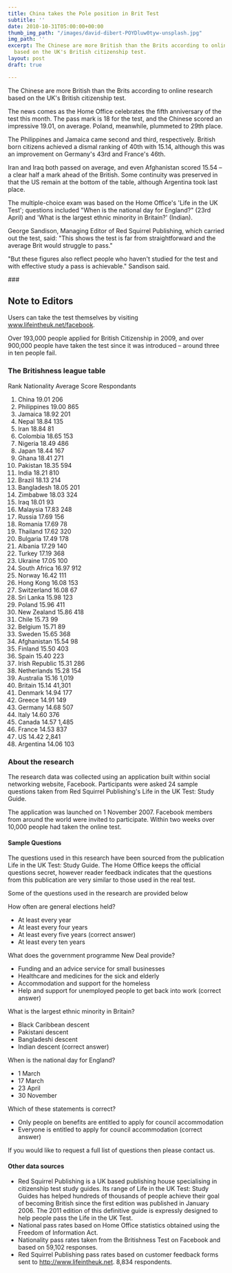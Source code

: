```yaml
---
title: China takes the Pole position in Brit Test
subtitle: ''
date: 2010-10-31T05:00:00+00:00
thumb_img_path: "/images/david-dibert-POYDluw0tyw-unsplash.jpg"
img_path: ''
excerpt: The Chinese are more British than the Brits according to online research
  based on the UK's British citizenship test.
layout: post
draft: true

---
```

The Chinese are more British than the Brits according to online research based on the UK's British citizenship test.

The news comes as the Home Office celebrates the fifth anniversary of the test this month. The pass mark is 18 for the test, and the Chinese scored an impressive 19.01, on average. Poland, meanwhile, plummeted to 29th place.

The Philippines and Jamaica came second and third, respectively. British born citizens achieved a dismal ranking of 40th with 15.14, although this was an improvement on Germany's 43rd and France's 46th.

Iran and Iraq both passed on average, and even Afghanistan scored 15.54 – a clear half a mark ahead of the British. Some continuity was preserved in that the US remain at the bottom of the table, although Argentina took last place.

The multiple-choice exam was based on the Home Office's 'Life in the UK Test'; questions included "When is the national day for England?" (23rd April) and 'What is the largest ethnic minority in Britain?' (Indian).

George Sandison, Managing Editor of Red Squirrel Publishing, which carried out the test, said: "This shows the test is far from straightforward and the average Brit would struggle to pass."

"But these figures also reflect people who haven't studied for the test and with effective study a pass is achievable." Sandison said.

\###

## Note to Editors

Users can take the test themselves by visiting www.lifeintheuk.net/facebook.

Over 193,000 people applied for British Citizenship in 2009, and over 900,000 people have taken the test since it was introduced – around three in ten people fail.

### The Britishness league table

Rank	Nationality	Average Score	Respondants
1.	China	19.01	206
2.	Philippines	19.00	865
3.	Jamaica	18.92	201
4.	Nepal	18.84	135
5.	Iran	18.84	81
6.	Colombia	18.65	153
7.	Nigeria	18.49	486
8.	Japan	18.44	167
9.	Ghana	18.41	271
10.	Pakistan	18.35	594
11.	India	18.21	810
12.	Brazil	18.13	214
13.	Bangladesh	18.05	201
14.	Zimbabwe	18.03	324
15.	Iraq	18.01	93
16.	Malaysia	17.83	248
17.	Russia	17.69	156
18.	Romania	17.69	78
19.	Thailand	17.62	320
20.	Bulgaria	17.49	178
21.	Albania	17.29	140
22.	Turkey	17.19	368
23.	Ukraine	17.05	100
24.	South Africa	16.97	912
25.	Norway	16.42	111
26.	Hong Kong	16.08	153
27.	Switzerland	16.08	67
28.	Sri Lanka	15.98	123
29.	Poland	15.96	411
30.	New Zealand	15.86	418
31.	Chile	15.73	99
32.	Belgium	15.71	89
33.	Sweden	15.65	368
34.	Afghanistan	15.54	98
35.	Finland	15.50	403
36.	Spain	15.40	223
37.	Irish Republic	15.31	286
38.	Netherlands	15.28	154
39.	Australia	15.16	1,019
40.	Britain	15.14	41,301
41.	Denmark	14.94	177
42.	Greece	14.91	149
43.	Germany	14.68	507
44.	Italy	14.60	376
45.	Canada	14.57	1,485
46.	France	14.53	837
47.	US	14.42	2,841
48.	Argentina	14.06	103

### About the research
The research data was collected using an application built within social networking website, Facebook. Participants were asked 24 sample questions taken from Red Squirrel Publishing's Life in the UK Test: Study Guide.

The application was launched on 1 November 2007. Facebook members from around the world were invited to participate. Within two weeks over 10,000 people had taken the online test.

#### Sample Questions
The questions used in this research have been sourced from the publication Life in the UK Test: Study Guide. The Home Office keeps the official questions secret, however reader feedback indicates that the questions from this publication are very similar to those used in the real test.

Some of the questions used in the research are provided below

How often are general elections held?
+ At least every year
+ At least every four years
+ At least every five years (correct answer)
+ At least every ten years

What does the government programme New Deal provide?
+ Funding and an advice service for small businesses
+ Healthcare and medicines for the sick and elderly
+ Accommodation and support for the homeless
+ Help and support for unemployed people to get back into work (correct answer)

What is the largest ethnic minority in Britain?
+ Black Caribbean descent
+ Pakistani descent
+ Bangladeshi descent
+ Indian descent (correct answer)

When is the national day for England?
+ 1 March
+ 17 March
+ 23 April
+ 30 November

Which of these statements is correct?
+ Only people on benefits are entitled to apply for council accommodation
+ Everyone is entitled to apply for council accommodation (correct answer)

If you would like to request a full list of questions then please contact us.

#### Other data sources

+ Red Squirrel Publishing is a UK based publishing house specialising in citizenship test study guides. Its range of Life in the UK Test: Study Guides has helped hundreds of thousands of people achieve their goal of becoming British since the first edition was published in January 2006. The 2011 edition of this definitive guide is expressly designed to help people pass the Life in the UK Test.
+ National pass rates based on Home Office statistics obtained using the Freedom of Information Act.
+ Nationality pass rates taken from the Britishness Test on Facebook and based on 59,102 responses.
+ Red Squirrel Publishing pass rates based on customer feedback forms sent to http://www.lifeintheuk.net. 8,834 respondents.